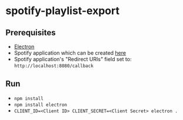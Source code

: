# spotify-playlist-export

## Prerequisites

- [Electron](https://github.com/electron/electron)
- Spotify application which can be created [here](https://developer.spotify.com/my-applications/#!/applications)
- Spotify application's "Redirect URIs" field set to: ```http://localhost:8080/callback```

## Run

- ```npm install```
- ```npm install electron```
- ```CLIENT_ID=<Client ID> CLIENT_SECRET=<Client Secret> electron .```
